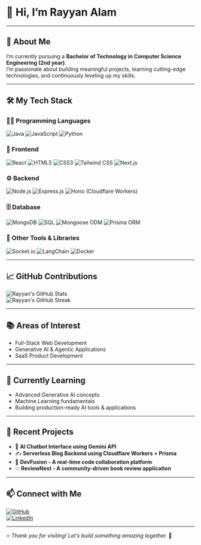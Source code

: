 # 👋 Hi, I’m **Rayyan Alam**

---

## 🚀 About Me  
I’m currently pursuing a **Bachelor of Technology in Computer Science Engineering (2nd year)**.  
I’m passionate about building meaningful projects, learning cutting-edge technologies, and continuously leveling up my skills.  

---

## 🛠️ My Tech Stack  

### 👨‍💻 Programming Languages  
![Java](https://img.shields.io/badge/-Java-007396?logo=java&logoColor=white)
![JavaScript](https://img.shields.io/badge/-JavaScript-F7DF1E?logo=javascript&logoColor=black)
![Python](https://img.shields.io/badge/-Python-3776AB?logo=python&logoColor=white)

### 🎨 Frontend  
![React](https://img.shields.io/badge/-React-61DAFB?logo=react&logoColor=black)
![HTML5](https://img.shields.io/badge/-HTML5-E34F26?logo=html5&logoColor=white)
![CSS3](https://img.shields.io/badge/-CSS3-1572B6?logo=css3&logoColor=white)
![Tailwind CSS](https://img.shields.io/badge/-TailwindCSS-06B6D4?logo=tailwindcss&logoColor=white)
![Next.js](https://img.shields.io/badge/-Next.js-000000?logo=next.js&logoColor=white)

### ⚙️ Backend  
![Node.js](https://img.shields.io/badge/-Node.js-339933?logo=node.js&logoColor=white)
![Express.js](https://img.shields.io/badge/-Express.js-000000?logo=express&logoColor=white)
![Hono (Cloudflare Workers)](https://img.shields.io/badge/-Hono-FF7139?logo=cloudflare&logoColor=white)

### 🗄️ Database  
![MongoDB](https://img.shields.io/badge/-MongoDB-47A248?logo=mongodb&logoColor=white)
![SQL](https://img.shields.io/badge/-SQL-4479A1?logo=postgresql&logoColor=white)
![Mongoose ODM](https://img.shields.io/badge/-Mongoose-880000?logo=mongoose&logoColor=white)
![Prisma ORM](https://img.shields.io/badge/-Prisma-2D3748?logo=prisma&logoColor=white)

### 🧩 Other Tools & Libraries  
![Socket.io](https://img.shields.io/badge/-Socket.io-010101?logo=socket.io&logoColor=white)
![LangChain](https://img.shields.io/badge/-LangChain-2E2E2E?logo=python&logoColor=white)
![Docker](https://img.shields.io/badge/-Docker-2496ED?logo=docker&logoColor=white)

---
## 📈 GitHub Contributions  
![Rayyan's GitHub Stats](https://github-readme-stats.vercel.app/api?username=Rayyan-Alam71&show_icons=true&theme=github_dark)  
![Rayyan's GitHub Streak](https://streak-stats.demolab.com?user=Rayyan-Alam71&theme=github-dark&hide_border=false)  
  

---

## 📚 Areas of Interest  
- Full-Stack Web Development  
- Generative AI & Agentic Applications   
- SaaS Product Development  

---

## 🌱 Currently Learning  
- Advanced Generative AI concepts  
- Machine Learning fundamentals  
- Building production-ready AI tools & applications  

---

## 🧩 Recent Projects  
- 🤖 **AI Chatbot Interface using Gemini API**  
- ✍️ **Serverless Blog Backend using Cloudflare Workers + Prisma**
- 📝 **DevFusion - A real-time code collaboration platform** 
- 💥 **ReviewNest - A community-driven book review application** 
    


---

## 📫 Connect with Me  

[![GitHub](https://img.shields.io/badge/GitHub-100000?style=for-the-badge&logo=github&logoColor=white)](https://github.com/Rayyan-Alam71)  
[![LinkedIn](https://img.shields.io/badge/LinkedIn-0A66C2?style=for-the-badge&logo=linkedin&logoColor=white)](https://www.linkedin.com/in/rayyan-alam-40b6a3299)  

---

⭐ *Thank you for visiting! Let’s build something amazing together.* 🚀
